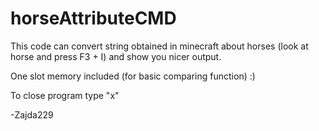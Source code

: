 # horseAttributeCMD
This code can convert string obtained in minecraft about horses (look at horse and press F3 + I) and show you nicer output.  

One slot memory included (for basic comparing function) :)

To close program type "x"

-Zajda229
